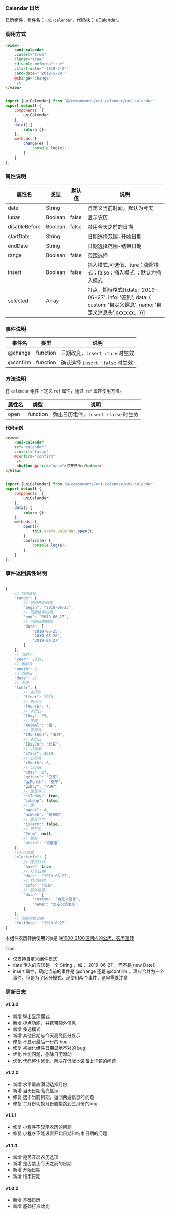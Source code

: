 ### Calendar 日历

日历组件，组件名：``uni-calendar``，代码块： uCalendar。  

### 调用方式


```html
<view>
	<uni-calendar 
	:insert="true"
	:lunar="true" 
	:disable-before="true" 
	:start-date="'2019-3-2'"
	:end-date="'2019-5-20'"
	@change="change"
	 />
</view>
```

```javascript

import {uniCalendar} from "@/components/uni-calendar/uni-calendar"
export default {
	components: {
		uniCalendar
	},
	data() {
		return {};
	},
	methods: {
		change(e) {
			console.log(e);
		}
	}
};

```

### 属性说明

|  属性名		|    类型	| 默认值| 说明																													|
| ---			| ---		| ---	| ---																													|
| date			| String	|		| 自定义当前时间，默认为今天																							|
| lunar			| Boolean	| false	| 显示农历																												|
| disableBefore	| Boolean	| false	| 禁用今天之前的日期																									|
| startDate		| String	|		| 日期选择范围-开始日期																									|
| endDate		| String	|		| 日期选择范围-结束日期																									|
| range			| Boolean	| false	| 范围选择																												|
| insert		| Boolean	| false	| 插入模式,可选值，ture：弹窗模式；false：插入模式	；默认为插入模式																	|
| selected		| Array		|		| 打点，期待格式[{date: '2019-06-27', info: '签到', data: { custom: '自定义信息', name: '自定义消息头',xxx:xxx... }}]	|

### 事件说明

|  事件名	|    类型	| 说明								|
| ---		| ---		| ---								|
| @change	| function	|  日期改变，`insert :ture` 时生效	    |
| @confirm	| function	|  确认选择	`insert :false` 时生效	|

### 方法说明
在 `calendar` 组件上定义 `ref` 属性，通过 `ref` 属性使用方法。

|  属性名	|    类型	| 说明									|
| ---		| ---		| ---									|
| open		| function	| 弹出日历组件，`insert :false` 时生效	|

**代码示例**
```html
<view>
	<uni-calendar 
	ref="calendar"
	:insert="false"
	@confirm="confirm"
	 />
	 <button @click="open">打开日历</button>
</view>
```

```javascript

import {uniCalendar} from "@/components/uni-calendar/uni-calendar"
export default {
	components: {
		uniCalendar
	},
	data() {
		return {};
	},
	methods: {
		open(){
			this.$refs.calendar.open();
		},
		confirm(e) {
			console.log(e);
		}
	}
};

```


### 事件返回属性说明

```javascript

{
	// 范围选择
    "range": {	
		// 范围开始日期
        "begin": "2019-06-25", 
		// 范围结束日期
        "end": "2019-06-27",  
		// 范围日期数组
        "data": [				
			"2019-06-25",		
            "2019-06-26",
            "2019-06-27"
        ]
    },
	// 当前年
    "year": 2019,
	// 当前月
    "month": 6,
	// 当前日
    "date": 27,
	// 农历
    "lunar": {
		// 农历年
        "lYear": 2019,
		// 农历月
        "lMonth": 5,
		// 农历日
        "lDay": 25,
		// 生效
        "Animal": "猪",
		// 农历月
        "IMonthCn": "五月",
		// 农历日
        "IDayCn": "廿五",
		// 公历年
        "cYear": 2019,
		// 公历月
        "cMonth": 6,
		// 公历日
        "cDay": 27,
        "gzYear": "己亥",
        "gzMonth": "庚午",
        "gzDay": "乙未",
		// 是否今天
        "isToday": true,
        "isLeap": false,
		// 周
        "nWeek": 4,
        "ncWeek": "星期四",
		// 是否节气
        "isTerm": false,
		// 节气名
        "Term": null,
		// 星座
        "astro": "巨蟹座"
    },
	//打点信息
    "clockinfo": {
		// 是否打点
        "have": true,
		// 打点日期
        "date": "2019-06-27",
		// 打点描述
        "info": "签到",
		// 额外信息
        "data": {
            "custom": "自定义信息",
            "name": "自定义消息头"
        }
    },
	// 当前完整日期
    "fulldate": "2019-6-27"
}

```


本组件农历转换使用的js是 [@1900-2100区间内的公历、农历互转](https://github.com/jjonline/calendar.js)  

Tips:
- 仅支持自定义组件模式
- date 传入的应该是一个 String ，如： 2019-06-27 ，而不是 new Date()
- insert 属性，确定当前的事件是 @change 还是 @confirm 。理应合并为一个事件，但是为了区分模式，现使用两个事件，这里需要注意

### 更新日志
#### v1.3.0
- 新增 弹出显示模式
- 新增 标点功能，并携带额外信息
- 新增 多选模式
- 新增 其他日期与今天高亮区分显示
- 修复 不显示最后一行的 bug 
- 修复 初始化组件日期显示不对的 bug
- 优化 性能问题，删除日历滑动
- 优化 代码整体优化，解决在低版本设备上卡顿的问题

#### v1.2.0
- 新增 水平垂直滑动选择月份
- 新增 当天日期高亮显示
- 修复 选中当前日期，返回两遍信息的问题
- 修复 二月份切换月份直接跳到三月份的bug

#### v1.1.1
- 修复 小程序不显示农历的问题
- 修复 小程序不能设置开始日期和结束日期的问题

#### v1.1.0
- 新增 是否开启农历选项
- 新增 是否禁止今天之前的日期
- 新增 开始日期
- 新增 结束日期

#### v1.0.0
- 新增 基础日历
- 新增 基础打点功能